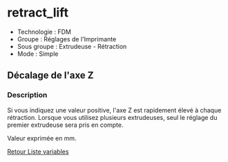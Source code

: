 # retract_lift

* Technologie : FDM
* Groupe : Réglages de l'Imprimante
* Sous groupe : Extrudeuse - Rétraction
* Mode : Simple

## Décalage de l'axe Z

### Description

Si vous indiquez une valeur positive, l'axe Z est rapidement élevé à chaque rétraction. Lorsque vous utilisez plusieurs extrudeuses, seul le réglage du premier extrudeuse sera pris en compte.

Valeur exprimée en mm.

[Retour Liste variables](variable_list.md)